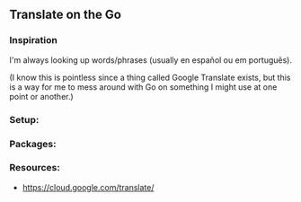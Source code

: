 ## Translate on the Go

### Inspiration
I'm always looking up words/phrases (usually en español ou em português).

(I know this is pointless since a thing called Google Translate exists, but this is a way for me to mess around with Go on something I might use at one point or another.)

### Setup:


### Packages:


### Resources:
- https://cloud.google.com/translate/


